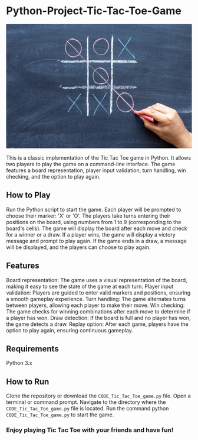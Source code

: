 # Python-Project-Tic-Tac-Toe-Game

![Image Description](tic-tac-toe.png)

This is a classic implementation of the Tic Tac Toe game in Python. It allows two players to play the game on a command-line interface. The game features a board representation, player input validation, turn handling, win checking, and the option to play again.

## How to Play
Run the Python script to start the game.
Each player will be prompted to choose their marker: 'X' or 'O'.
The players take turns entering their positions on the board, using numbers from 1 to 9 (corresponding to the board's cells).
The game will display the board after each move and check for a winner or a draw.
If a player wins, the game will display a victory message and prompt to play again.
If the game ends in a draw, a message will be displayed, and the players can choose to play again.

## Features
Board representation: The game uses a visual representation of the board, making it easy to see the state of the game at each turn.
Player input validation: Players are guided to enter valid markers and positions, ensuring a smooth gameplay experience.
Turn handling: The game alternates turns between players, allowing each player to make their move.
Win checking: The game checks for winning combinations after each move to determine if a player has won.
Draw detection: If the board is full and no player has won, the game detects a draw.
Replay option: After each game, players have the option to play again, ensuring continuous gameplay.

## Requirements
Python 3.x

## How to Run
Clone the repository or download the `CODE_Tic_Tac_Toe_game.py` file.
Open a terminal or command prompt.
Navigate to the directory where the `CODE_Tic_Tac_Toe_game.py` file is located.
Run the command python `CODE_Tic_Tac_Toe_game.py` to start the game.

### Enjoy playing Tic Tac Toe with your friends and have fun!

